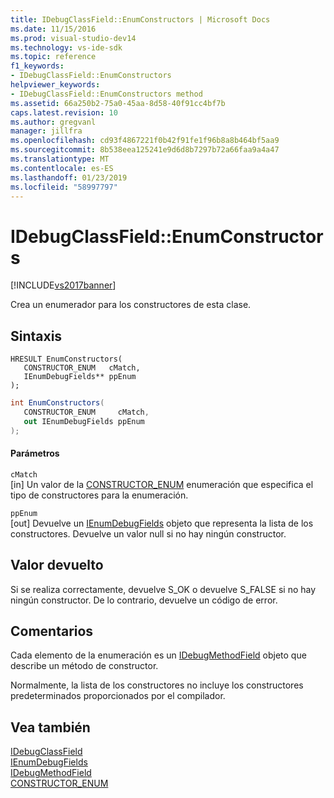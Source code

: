 ```yaml
---
title: IDebugClassField::EnumConstructors | Microsoft Docs
ms.date: 11/15/2016
ms.prod: visual-studio-dev14
ms.technology: vs-ide-sdk
ms.topic: reference
f1_keywords:
- IDebugClassField::EnumConstructors
helpviewer_keywords:
- IDebugClassField::EnumConstructors method
ms.assetid: 66a250b2-75a0-45aa-8d58-40f91cc4bf7b
caps.latest.revision: 10
ms.author: gregvanl
manager: jillfra
ms.openlocfilehash: cd93f4867221f0b42f91fe1f96b8a8b464bf5aa9
ms.sourcegitcommit: 8b538eea125241e9d6d8b7297b72a66faa9a4a47
ms.translationtype: MT
ms.contentlocale: es-ES
ms.lasthandoff: 01/23/2019
ms.locfileid: "58997797"
---
```

# <a name="idebugclassfieldenumconstructors"></a>IDebugClassField::EnumConstructors
[!INCLUDE[vs2017banner](../../../includes/vs2017banner.md)]

Crea un enumerador para los constructores de esta clase.  
  
## <a name="syntax"></a>Sintaxis  
  
```cpp#  
HRESULT EnumConstructors(   
   CONSTRUCTOR_ENUM   cMatch,  
   IEnumDebugFields** ppEnum  
);  
```  
  
```csharp  
int EnumConstructors(  
   CONSTRUCTOR_ENUM     cMatch,   
   out IEnumDebugFields ppEnum  
);  
```  
  
#### <a name="parameters"></a>Parámetros  
 `cMatch`  
 [in] Un valor de la [CONSTRUCTOR_ENUM](../../../extensibility/debugger/reference/constructor-enum.md) enumeración que especifica el tipo de constructores para la enumeración.  
  
 `ppEnum`  
 [out] Devuelve un [IEnumDebugFields](../../../extensibility/debugger/reference/ienumdebugfields.md) objeto que representa la lista de los constructores. Devuelve un valor null si no hay ningún constructor.  
  
## <a name="return-value"></a>Valor devuelto  
 Si se realiza correctamente, devuelve S_OK o devuelve S_FALSE si no hay ningún constructor. De lo contrario, devuelve un código de error.  
  
## <a name="remarks"></a>Comentarios  
 Cada elemento de la enumeración es un [IDebugMethodField](../../../extensibility/debugger/reference/idebugmethodfield.md) objeto que describe un método de constructor.  
  
 Normalmente, la lista de los constructores no incluye los constructores predeterminados proporcionados por el compilador.  
  
## <a name="see-also"></a>Vea también  
 [IDebugClassField](../../../extensibility/debugger/reference/idebugclassfield.md)   
 [IEnumDebugFields](../../../extensibility/debugger/reference/ienumdebugfields.md)   
 [IDebugMethodField](../../../extensibility/debugger/reference/idebugmethodfield.md)   
 [CONSTRUCTOR_ENUM](../../../extensibility/debugger/reference/constructor-enum.md)
